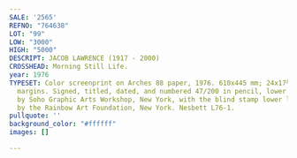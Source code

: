 ```yaml
---
SALE: '2565'
REFNO: "764638"
LOT: "99"
LOW: "3000"
HIGH: "5000"
DESCRIPT: JACOB LAWRENCE (1917 - 2000)
CROSSHEAD: Morning Still Life.
year: 1976
TYPESET: Color screenprint on Arches 88 paper, 1976. 610x445 mm; 24x17½ inches, full
  margins. Signed, titled, dated, and numbered 47/200 in pencil, lower margin. Printed
  by Soho Graphic Arts Workshop, New York, with the blind stamp lower left. Published
  by the Rainbow Art Foundation, New York. Nesbett L76-1.
pullquote: ''
background_color: "#ffffff"
images: []

---
```

